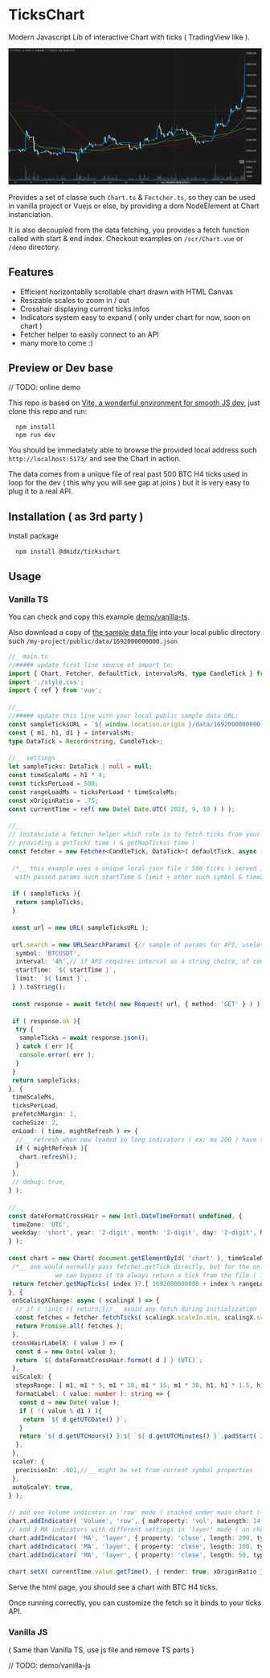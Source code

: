 # TicksChart

Modern Javascript Lib of interactive Chart with ticks ( TradingView like ).

![Chart preview!](/doc/img/chart-screenshot.png "Chart preview")

Provides a set of classe such `Chart.ts` & `Fectcher.ts`, so they can be used in vanilla project or Vuejs or else,
by providing a dom NodeElement at Chart instanciation.

It is also decoupled from the data fetching, you provides a fetch function called with
start & end index. Checkout examples on `/scr/Chart.vue` or `/demo` directory.

## Features
- Efficient horizontablly scrollable chart drawn with HTML Canvas
- Resizable scales to zoom in / out
- Crosshair displaying current ticks infos
- Indicators system easy to expand ( only under chart for now, soon on chart )
- Fetcher helper to easily connect to an API
- many more to come :)

## Preview or Dev base
// TODO: online demo

This repo is based on [Vite, a wonderful environment for smooth JS dev](https://vitejs.dev/), just clone
this repo and run:

      npm install
      npm run dev
 
You should be immediately able to browse the provided local address such `http://localhost:5173/` and see the Chart in action.

The data comes from a unique file of real past 500 BTC H4 ticks used in loop for the dev ( this why you will see 
 gap at joins ) but it is very easy to plug it to a real API.

## Installation ( as 3rd party )
Install package

      npm install @dmidz/tickschart

## Usage
### Vanilla TS
You can check and copy this example [demo/vanilla-ts](https://github.com/dmidz/tickschart/tree/develop/demo/vanilla-ts).

Also download a copy of [the sample data file](https://github.com/dmidz/tickschart/blob/develop/public/data/ticks_BTC_4h/1692000000000.json)
into your local public directory such `/my-project/public/data/1692000000000.json`

```typescript
//_ main.ts
//##### update first line source of import to:
import { Chart, Fetcher, defaultTick, intervalsMs, type CandleTick } from '@dmidz/tickschart';
import './style.css';
import { ref } from 'vue';

//__
//##### update this line with your local public sample data URL:
const sampleTicksURL = `${ window.location.origin }/data/1692000000000.json`;
const { m1, h1, d1 } = intervalsMs;
type DataTick = Record<string, CandleTick>;

//__ settings
let sampleTicks: DataTick | null = null;
const timeScaleMs = h1 * 4;
const ticksPerLoad = 500;
const rangeLoadMs = ticksPerLoad * timeScaleMs;
const xOriginRatio = .75;
const currentTime = ref( new Date( Date.UTC( 2023, 9, 10 ) ) );

//__
// instanciate a fetcher helper which role is to fetch ticks from your api with time range
// providing a getTick( time ) & getMapTicks( time )
const fetcher = new Fetcher<CandleTick, DataTick>( defaultTick, async ( startTime, limit ) => {

 /*__ this example uses a unique local json file ( 500 ticks ) served in dev mode, replace this by an API call
  with passed params such startTime & limit + other such symbol & timeScale string ( 15m / 4h / d1... ) */

 if ( sampleTicks ){
  return sampleTicks;
 }

 const url = new URL( sampleTicksURL );

 url.search = new URLSearchParams( {// sample of params for API, useless here with local json fetch 
  symbol: 'BTCUSDT',
  interval: '4h',// if API requires interval as a string choice, of course it must corresponds to timeScaleMs value
  startTime: `${ startTime }`,
  limit: `${ limit }`,
 } ).toString();

 const response = await fetch( new Request( url, { method: 'GET' } ) );

 if ( response.ok ){
  try {
   sampleTicks = await response.json();
  } catch ( err ){
   console.error( err );
  }
 }
 return sampleTicks;
}, {
 timeScaleMs,
 ticksPerLoad,
 prefetchMargin: 1,
 cacheSize: 2,
 onLoad: ( time, mightRefresh ) => {
  //__ refresh when new loaded so long indicators ( ex: ma 200 ) have their data progressively without waiting whole loaded
  if ( mightRefresh ){
   chart.refresh();
  }
 },
 // debug: true,
} );

//__
const dateFormatCrossHair = new Intl.DateTimeFormat( undefined, {
 timeZone: 'UTC',
 weekday: 'short', year: '2-digit', month: '2-digit', day: '2-digit', hour: '2-digit', minute: '2-digit',
} );

const chart = new Chart( document.getElementById( 'chart' ), timeScaleMs, ( index: number ) => {
 /*__ one would normally pass fetcher.getTick directly, but for the only one file sample
			 we can bypass it to always return a tick from the file ( 1692000000000 ) time range */
 return fetcher.getMapTicks( index )?.[ 1692000000000 + index % rangeLoadMs ] || defaultTick;
}, {
 onScalingXChange: async ( scalingX ) => {
  // if ( !init ){ return;}//__ avoid any fetch during initialization
  const fetches = fetcher.fetchTicks( scalingX.scaleIn.min, scalingX.scaleIn.max );
  return Promise.all( fetches );
 },
 crossHairLabelX: ( value ) => {
  const d = new Date( value );
  return `${ dateFormatCrossHair.format( d ) } (UTC)`;
 },
 uiScaleX: {
  stepsRange: [ m1, m1 * 5, m1 * 10, m1 * 15, m1 * 30, h1, h1 * 1.5, h1 * 3, h1 * 6, h1 * 12, d1 ],
  formatLabel: ( value: number ): string => {
   const d = new Date( value );
   if ( !( value % d1 ) ){
    return `${ d.getUTCDate() }`;
   }
   return `${ d.getUTCHours() }:${ `${ d.getUTCMinutes() }`.padStart( 2, '0' ) }`;
  },
 },
 scaleY: {
  precisionIn: .001,//__ might be set from current symbol properties
 },
 autoScaleY: true,
} );

// add one Volume indicator in 'row' mode ( stacked under main chart )
chart.addIndicator( 'Volume', 'row', { maProperty: 'vol', maLength: 14, maType: 'sma' } );
// add 3 MA indicators with different settings in 'layer' mode ( on chart )
chart.addIndicator( 'MA', 'layer', { property: 'close', length: 200, type: 'sma', style: { color: '#ff0000' } } );
chart.addIndicator( 'MA', 'layer', { property: 'close', length: 100, type: 'sma', style: { color: '#ffff00' } } );
chart.addIndicator( 'MA', 'layer', { property: 'close', length: 50, type: 'sma' } );

chart.setX( currentTime.value.getTime(), { render: true, xOriginRatio } );

```

Serve the html page, you should see a chart with BTC H4 ticks.

Once running correctly, you can customize the fetch so it binds to your ticks API.


### Vanilla JS
( Same than Vanilla TS, use js file and remove TS parts )

// TODO: demo/vanilla-js


